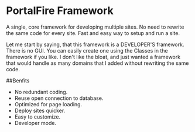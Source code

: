 PortalFire Framework
====================

A single, core framework for developing multiple sites.  No need to rewrite the same code for every site.  Fast and easy way to setup and run a site.

Let me start by saying, that this framework is a DEVELOPER'S framework.  There is no GUI.  You can easily create one using the Classes in the framework if you like.
I don't like the bloat, and just wanted a framework that would handle as many domains that I added without rewriting the same code.

##Benfits

- No redundant coding.
- Reuse open connection to database.
- Optimized for page loading.
- Deploy sites quicker.
- Easy to customize.
- Developer mode.
